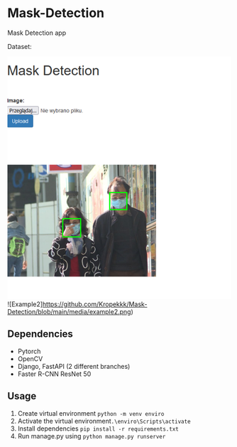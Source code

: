 # Mask-Detection

Mask Detection app

Dataset: 

![Example1](https://github.com/Kropekkk/Mask-Detection/blob/main/media/example1.png)
![Example2]https://github.com/Kropekkk/Mask-Detection/blob/main/media/example2.png)

## Dependencies
* Pytorch
* OpenCV
* Django, FastAPI (2 different branches)
* Faster R-CNN ResNet 50

## Usage

1. Create virtual environment ```python -m venv enviro```
2. Activate the virtual environment```.\enviro\Scripts\activate```
3. Install dependencies ```pip install -r requirements.txt```
4. Run manage.py using ```python manage.py runserver```


